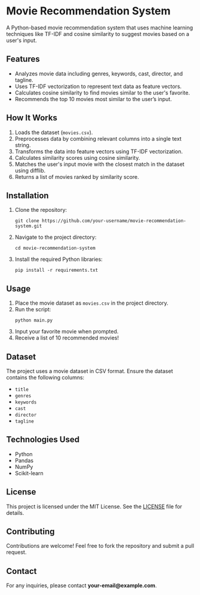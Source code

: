 <body>
    <h1>Movie Recommendation System</h1>
    <p>A Python-based movie recommendation system that uses machine learning techniques like TF-IDF and cosine similarity to suggest movies based on a user's input.</p>
    <h2>Features</h2>
    <ul>
        <li>Analyzes movie data including genres, keywords, cast, director, and tagline.</li>
        <li>Uses TF-IDF vectorization to represent text data as feature vectors.</li>
        <li>Calculates cosine similarity to find movies similar to the user's favorite.</li>
        <li>Recommends the top 10 movies most similar to the user’s input.</li>
    </ul>
    <h2>How It Works</h2>
    <ol>
        <li>Loads the dataset (<code>movies.csv</code>).</li>
        <li>Preprocesses data by combining relevant columns into a single text string.</li>
        <li>Transforms the data into feature vectors using TF-IDF vectorization.</li>
        <li>Calculates similarity scores using cosine similarity.</li>
        <li>Matches the user's input movie with the closest match in the dataset using difflib.</li>
        <li>Returns a list of movies ranked by similarity score.</li>
    </ol>
    <h2>Installation</h2>
    <ol>
        <li>Clone the repository:
            <pre><code>git clone https://github.com/your-username/movie-recommendation-system.git</code></pre>
        </li>
        <li>Navigate to the project directory:
            <pre><code>cd movie-recommendation-system</code></pre>
        </li>
        <li>Install the required Python libraries:
            <pre><code>pip install -r requirements.txt</code></pre>
        </li>
    </ol>
    <h2>Usage</h2>
    <ol>
        <li>Place the movie dataset as <code>movies.csv</code> in the project directory.</li>
        <li>Run the script:
            <pre><code>python main.py</code></pre>
        </li>
        <li>Input your favorite movie when prompted.</li>
        <li>Receive a list of 10 recommended movies!</li>
    </ol>
    <h2>Dataset</h2>
    <p>The project uses a movie dataset in CSV format. Ensure the dataset contains the following columns:</p>
    <ul>
        <li><code>title</code></li>
        <li><code>genres</code></li>
        <li><code>keywords</code></li>
        <li><code>cast</code></li>
        <li><code>director</code></li>
        <li><code>tagline</code></li>
    </ul>
    <h2>Technologies Used</h2>
    <ul>
        <li>Python</li>
        <li>Pandas</li>
        <li>NumPy</li>
        <li>Scikit-learn</li>
    </ul>
    <h2>License</h2>
    <p>This project is licensed under the MIT License. See the <a href="LICENSE">LICENSE</a> file for details.</p>
    <h2>Contributing</h2>
    <p>Contributions are welcome! Feel free to fork the repository and submit a pull request.</p>
    <h2>Contact</h2>
    <p>For any inquiries, please contact <strong>your-email@example.com</strong>.</p>
</body>
</html>
